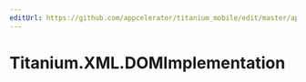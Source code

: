 ```yaml
---
editUrl: https://github.com/appcelerator/titanium_mobile/edit/master/apidoc/Titanium/XML/DOMImplementation.yml
---
```

# Titanium.XML.DOMImplementation

<TypeHeader/>

<ApiDocs/>
